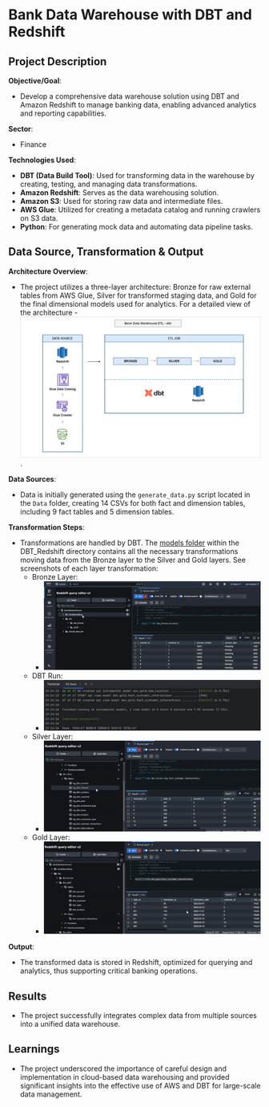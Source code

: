 # Bank Data Warehouse with DBT and Redshift

## Project Description

**Objective/Goal**:
- Develop a comprehensive data warehouse solution using DBT and Amazon Redshift to manage banking data, enabling advanced analytics and reporting capabilities.

**Sector**:
- Finance

**Technologies Used**:
- **DBT (Data Build Tool)**: Used for transforming data in the warehouse by creating, testing, and managing data transformations.
- **Amazon Redshift**: Serves as the data warehousing solution.
- **Amazon S3**: Used for storing raw data and intermediate files.
- **AWS Glue**: Utilized for creating a metadata catalog and running crawlers on S3 data.
- **Python**: For generating mock data and automating data pipeline tasks.

## Data Source, Transformation & Output

**Architecture Overview**:
- The project utilizes a three-layer architecture: Bronze for raw external tables from AWS Glue, Silver for transformed staging data, and Gold for the final dimensional models used for analytics. For a detailed view of the architecture - 
![architecture diagram](./Architecture/BankDataWarehouse-dbt-Redshift.drawio.png).

**Data Sources**:
- Data is initially generated using the `generate_data.py` script located in the `Data` folder, creating 14 CSVs for both fact and dimension tables, including 9 fact tables and 5 dimension tables.

**Transformation Steps**:
- Transformations are handled by DBT. The [models folder](./DBT_Redshift/models) within the DBT_Redshift directory contains all the necessary transformations moving data from the Bronze layer to the Silver and Gold layers. See screenshots of each layer transformation:
    - Bronze Layer: 
      - ![Bronze Layer](./Project%20Screenshots/1.%20Bronze%20Layer.png)
    - DBT Run: 
      - ![DBT Run](./Project%20Screenshots/2.%20dbt%20run.png)
    - Silver Layer: 
      - ![Silver Layer](./Project%20Screenshots/3.%20Silver%20Layer.png)
    - Gold Layer: 
      - ![Gold Layer](./Project%20Screenshots/4.%20Gold%20Layer.png)

**Output**:
- The transformed data is stored in Redshift, optimized for querying and analytics, thus supporting critical banking operations.

## Results

- The project successfully integrates complex data from multiple sources into a unified data warehouse.

## Learnings

- The project underscored the importance of careful design and implementation in cloud-based data warehousing and provided significant insights into the effective use of AWS and DBT for large-scale data management.
